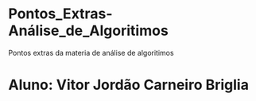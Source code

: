 # Pontos_Extras-Análise_de_Algoritimos
Pontos extras da materia de análise de algoritimos
# Aluno: Vitor Jordão Carneiro Briglia
